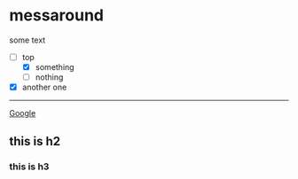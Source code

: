 # messaround

some text

* [ ] top
  * [x] something
  * [ ] nothing
* [x] another one

---

<a href="https://google.com" target="_blank">Google</a>


## this is h2

### this is h3
